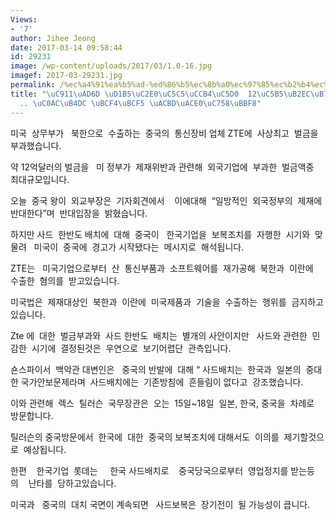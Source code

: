 ```yaml
---
Views:
- '7'
author: Jihee Jeong
date: 2017-03-14 09:58:44
id: 29231
image: /wp-content/uploads/2017/03/1.0-16.jpg
imagef: 2017-03-29231.jpg
permalink: /%ec%a4%91%ea%b5%ad-%ed%86%b5%ec%8b%a0%ec%97%85%ec%b2%b4%ec%97%90-12%ec%96%b5%eb%8b%ac%eb%9f%ac-%eb%b2%8c%ea%b8%88-%ec%82%ac%eb%93%9c-%eb%b3%b4%eb%b3%b5-%ea%b2%bd%ea%b3%a0%ec%9d%98%eb%af%b8/
title: "\uC911\uAD6D \uD1B5\uC2E0\uC5C5\uCCB4\uC5D0  12\uC5B5\uB2EC\uB7EC \uBC8C\uAE08\
  .. \uC0AC\uB4DC \uBCF4\uBCF5 \uACBD\uACE0\uC758\uBBF8"
---
```


미국  상무부가   북한으로  수출하는  중국의  통신장비 업체 ZTE에  사상최고  벌금을  부과했습니다.

약 12억달러의 벌금을   미 정부가  제재위반과 관련해  외국기업에  부과한  벌금액중  최대규모입니다.

오늘  중국 왕이  외교부장은  기자회견에서    이에대해  “일방적인  외국정부의  제재에 반대한다”며  반대입장을  밝혔습니다.

하지만 사드  한반도 배치에  대해  중국이   한국기업을  보복조치를  자행한  시기와  맞물려   미국이  중국에  경고가 시작됐다는  메시지로  해석됩니다.

ZTE는   미국기업으로부터  산  통신부품과  소프트웨어를  재가공해  북한과  이란에  수출한  혐의를  받고있습니다.

미국법은  제재대상인  북한과  이란에  미국제품과  기술을  수출하는  행위를  금지하고있습니다.

Zte 에  대한  벌금부과와  사드 한반도  배치는  별개의 사안이지만   사드와 관련한  민감한  시기에  결정된것은  우연으로  보기어렵단  관측입니다.

숀스파이서  백악관 대변인은   중국의 반발에  대해 “ 사드배치는  한국과  일본의  중대한 국가안보문제라며  사드배치에는  기존방침에  흔들림이 없다고  강조했습니다.

이와 관련해  렉스  틸러슨  국무장관은  오는  15일~18일  일본, 한국, 중국을  차례로  방문합니다.

틸러슨의 중국방문에서  한국에  대한  중국의 보복조치에 대해서도  이의를  제기할것으로  예상됩니다.

한편    한국기업  롯데는     한국 사드배치로    중국당국으로부터  영업정지를 받는등의    난타를  당하고있습니다.

미국과   중국의  대치 국면이 계속되면   사드보복은  장기전이  될 가능성이 큽니다.

&nbsp;